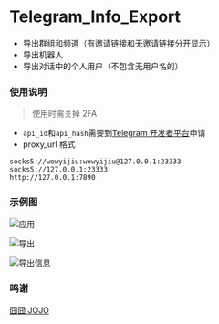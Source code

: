 # Telegram_Info_Export

- 导出群组和频道（有邀请链接和无邀请链接分开显示）
- 导出机器人
- 导出对话中的个人用户（不包含无用户名的）

### 使用说明

> 使用时需关掉 2FA

- `api_id`和`api_hash`需要到[Telegram 开发者平台](https://my.telegram.org/auth)申请
- proxy_url 格式

```
socks5://wowyijiu:wowyijiu@127.0.0.1:23333
socks5://127.0.0.1:23333
http://127.0.0.1:7890
```

### 示例图

![应用](https://im.wowyijiu.com/file/3facdca5d62a50c944978-4dc5b1114821c6da3f.png)

![导出](https://im.wowyijiu.com/file/7a6f78dd776ef24a4593b-34c7355e33e4c9c715.png)

![导出信息](https://im.wowyijiu.com/file/2a874783690e8df4a1448-a64c3bb225b721019d.png)

### 鸣谢

[囧囧 JOJO](https://github.com/jiongjiongJOJO)

